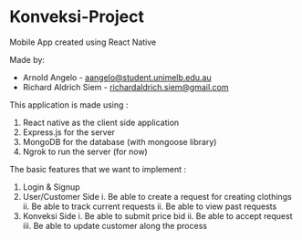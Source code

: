 # Konveksi-Project

Mobile App created using React Native

Made by:
* Arnold Angelo - aangelo@student.unimelb.edu.au
* Richard Aldrich Siem - richardaldrich.siem@gmail.com


This application is made using :
1. React native as the client side application
2. Express.js for the server 
3. MongoDB for the database (with mongoose library)
4. Ngrok to run the server (for now)


The basic features that we want to implement :
1. Login & Signup
2. User/Customer Side
   i. Be able to create a request for creating clothings
   ii. Be able to track current requests
   ii. Be able to view past requests
3. Konveksi Side
   i. Be able to submit price bid
   ii. Be able to accept request
   iii. Be able to update customer along the process





